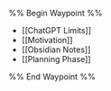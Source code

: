 %% Begin Waypoint %%
- [[ChatGPT Limits]]
- [[Motivation]]
- [[Obsidian Notes]]
- [[Planning Phase]]

%% End Waypoint %%

